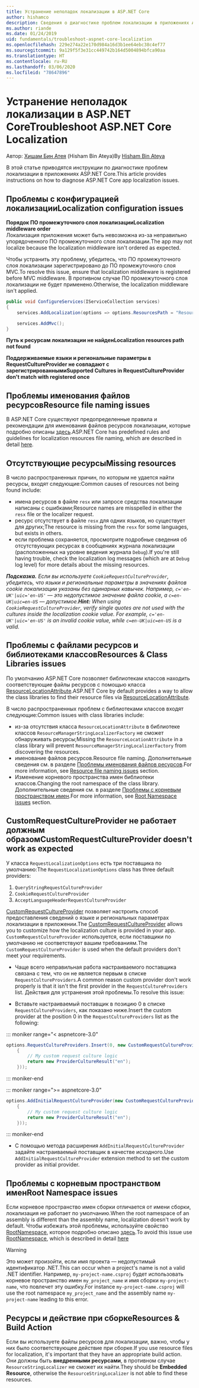 ```yaml
---
title: Устранение неполадок локализации в ASP.NET Core
author: hishamco
description: Сведения о диагностике проблем локализации в приложениях ASP.NET Core.
ms.author: riande
ms.date: 01/24/2019
uid: fundamentals/troubleshoot-aspnet-core-localization
ms.openlocfilehash: 229e274a22e170d984a16d3b1ee64ebc38c4ef77
ms.sourcegitcommit: 9a129f5f3e31cc449742b164d5004894bfca90aa
ms.translationtype: HT
ms.contentlocale: ru-RU
ms.lasthandoff: 03/06/2020
ms.locfileid: "78647896"
---
```

# <a name="troubleshoot-aspnet-core-localization"></a><span data-ttu-id="e24bc-103">Устранение неполадок локализации в ASP.NET Core</span><span class="sxs-lookup"><span data-stu-id="e24bc-103">Troubleshoot ASP.NET Core Localization</span></span>

<span data-ttu-id="e24bc-104">Автор: [Хишам Бин Атея](https://github.com/hishamco) (Hisham Bin Ateya)</span><span class="sxs-lookup"><span data-stu-id="e24bc-104">By [Hisham Bin Ateya](https://github.com/hishamco)</span></span>

<span data-ttu-id="e24bc-105">В этой статье приводятся инструкции по диагностике проблем локализации в приложениях ASP.NET Core.</span><span class="sxs-lookup"><span data-stu-id="e24bc-105">This article provides instructions on how to diagnose ASP.NET Core app localization issues.</span></span>

## <a name="localization-configuration-issues"></a><span data-ttu-id="e24bc-106">Проблемы с конфигурацией локализации</span><span class="sxs-lookup"><span data-stu-id="e24bc-106">Localization configuration issues</span></span>

<span data-ttu-id="e24bc-107">**Порядок ПО промежуточного слоя локализации**</span><span class="sxs-lookup"><span data-stu-id="e24bc-107">**Localization middleware order**</span></span>  
<span data-ttu-id="e24bc-108">Локализация приложения может быть невозможна из-за неправильно упорядоченного ПО промежуточного слоя локализации.</span><span class="sxs-lookup"><span data-stu-id="e24bc-108">The app may not localize because the localization middleware isn't ordered as expected.</span></span>

<span data-ttu-id="e24bc-109">Чтобы устранить эту проблему, убедитесь, что ПО промежуточного слоя локализации зарегистрировано до ПО промежуточного слоя MVC.</span><span class="sxs-lookup"><span data-stu-id="e24bc-109">To resolve this issue, ensure that localization middleware is registered before MVC middleware.</span></span> <span data-ttu-id="e24bc-110">В противном случае ПО промежуточного слоя локализации не будет применено.</span><span class="sxs-lookup"><span data-stu-id="e24bc-110">Otherwise, the localization middleware isn't applied.</span></span>

```csharp
public void ConfigureServices(IServiceCollection services)
{
    services.AddLocalization(options => options.ResourcesPath = "Resources");

    services.AddMvc();
}
```

<span data-ttu-id="e24bc-111">**Путь к ресурсам локализации не найден**</span><span class="sxs-lookup"><span data-stu-id="e24bc-111">**Localization resources path not found**</span></span>

<span data-ttu-id="e24bc-112">**Поддерживаемые языки и региональные параметры в RequestCultureProvider не совпадают с зарегистрированными**</span><span class="sxs-lookup"><span data-stu-id="e24bc-112">**Supported Cultures in RequestCultureProvider don't match with registered once**</span></span>  

## <a name="resource-file-naming-issues"></a><span data-ttu-id="e24bc-113">Проблемы именования файлов ресурсов</span><span class="sxs-lookup"><span data-stu-id="e24bc-113">Resource file naming issues</span></span>

<span data-ttu-id="e24bc-114">В ASP.NET Core существуют предопределенные правила и рекомендации для именования файлов ресурсов локализации, которые подробно описаны [здесь](xref:fundamentals/localization?view=aspnetcore-2.2#resource-file-naming).</span><span class="sxs-lookup"><span data-stu-id="e24bc-114">ASP.NET Core has predefined rules and guidelines for localization resources file naming, which are described in detail [here](xref:fundamentals/localization?view=aspnetcore-2.2#resource-file-naming).</span></span>

## <a name="missing-resources"></a><span data-ttu-id="e24bc-115">Отсутствующие ресурсы</span><span class="sxs-lookup"><span data-stu-id="e24bc-115">Missing resources</span></span>

<span data-ttu-id="e24bc-116">В число распространенных причин, по которым не удается найти ресурсы, входят следующие:</span><span class="sxs-lookup"><span data-stu-id="e24bc-116">Common causes of resources not being found include:</span></span>

- <span data-ttu-id="e24bc-117">имена ресурсов в файле `resx` или запросе средства локализации написаны с ошибками;</span><span class="sxs-lookup"><span data-stu-id="e24bc-117">Resource names are misspelled in either the `resx` file or the localizer request.</span></span>
- <span data-ttu-id="e24bc-118">ресурс отсутствует в файле `resx` для одних языков, но существует для других;</span><span class="sxs-lookup"><span data-stu-id="e24bc-118">The resource is missing from the `resx` for some languages, but exists in others.</span></span>
- <span data-ttu-id="e24bc-119">если проблема сохраняется, просмотрите подробные сведения об отсутствующих ресурсах в сообщениях журнала локализации (расположенных на уровне ведения журнала `Debug`).</span><span class="sxs-lookup"><span data-stu-id="e24bc-119">If you're still having trouble, check the localization log messages (which are at `Debug` log level) for more details about the missing resources.</span></span>

<span data-ttu-id="e24bc-120">_**Подсказка.** Если вы используете `CookieRequestCultureProvider`, убедитесь, что языки и региональные параметры в значениях файлов cookie локализации указаны без одинарных кавычек. Например, `c='en-UK'|uic='en-US'` — это недопустимое значение файла cookie, а `c=en-UK|uic=en-US` — допустимое._</span><span class="sxs-lookup"><span data-stu-id="e24bc-120">_**Hint:** When using `CookieRequestCultureProvider`, verify single quotes are not used with the cultures inside the localization cookie value. For example, `c='en-UK'|uic='en-US'` is an invalid cookie value, while `c=en-UK|uic=en-US` is a valid._</span></span>

## <a name="resources--class-libraries-issues"></a><span data-ttu-id="e24bc-121">Проблемы с файлами ресурсов и библиотеками классов</span><span class="sxs-lookup"><span data-stu-id="e24bc-121">Resources & Class Libraries issues</span></span>

<span data-ttu-id="e24bc-122">По умолчанию ASP.NET Core позволяет библиотекам классов находить соответствующие файлы ресурсов с помощью класса [ResourceLocationAttribute](/dotnet/api/microsoft.extensions.localization.resourcelocationattribute?view=aspnetcore-2.1).</span><span class="sxs-lookup"><span data-stu-id="e24bc-122">ASP.NET Core by default provides a way to allow the class libraries to find their resource files via [ResourceLocationAttribute](/dotnet/api/microsoft.extensions.localization.resourcelocationattribute?view=aspnetcore-2.1).</span></span>

<span data-ttu-id="e24bc-123">В число распространенных проблем с библиотеками классов входят следующие:</span><span class="sxs-lookup"><span data-stu-id="e24bc-123">Common issues with class libraries include:</span></span>
- <span data-ttu-id="e24bc-124">из-за отсутствия класса `ResourceLocationAttribute` в библиотеке классов `ResourceManagerStringLocalizerFactory` не сможет обнаруживать ресурсы;</span><span class="sxs-lookup"><span data-stu-id="e24bc-124">Missing the `ResourceLocationAttribute` in a class library will prevent `ResourceManagerStringLocalizerFactory` from discovering the resources.</span></span>
- <span data-ttu-id="e24bc-125">именование файлов ресурсов.</span><span class="sxs-lookup"><span data-stu-id="e24bc-125">Resource file naming.</span></span> <span data-ttu-id="e24bc-126">Дополнительные сведения см. в разделе [Проблемы именования файлов ресурсов](#resource-file-naming-issues).</span><span class="sxs-lookup"><span data-stu-id="e24bc-126">For more information, see [Resource file naming issues](#resource-file-naming-issues) section.</span></span>
- <span data-ttu-id="e24bc-127">Изменение корневого пространства имен библиотеки классов.</span><span class="sxs-lookup"><span data-stu-id="e24bc-127">Changing the root namespace of the class library.</span></span> <span data-ttu-id="e24bc-128">Дополнительные сведения см. в разделе [Проблемы с корневым пространством имен](#root-namespace-issues).</span><span class="sxs-lookup"><span data-stu-id="e24bc-128">For more information, see [Root Namespace issues](#root-namespace-issues) section.</span></span>

## <a name="customrequestcultureprovider-doesnt-work-as-expected"></a><span data-ttu-id="e24bc-129">CustomRequestCultureProvider не работает должным образом</span><span class="sxs-lookup"><span data-stu-id="e24bc-129">CustomRequestCultureProvider doesn't work as expected</span></span>

<span data-ttu-id="e24bc-130">У класса `RequestLocalizationOptions` есть три поставщика по умолчанию:</span><span class="sxs-lookup"><span data-stu-id="e24bc-130">The `RequestLocalizationOptions` class has three default providers:</span></span>

1. `QueryStringRequestCultureProvider`
2. `CookieRequestCultureProvider`
3. `AcceptLanguageHeaderRequestCultureProvider`

<span data-ttu-id="e24bc-131">[CustomRequestCultureProvider](/dotnet/api/microsoft.aspnetcore.localization.customrequestcultureprovider?view=aspnetcore-2.1) позволяет настроить способ предоставления сведений о языке и региональных параметрах локализации в приложении.</span><span class="sxs-lookup"><span data-stu-id="e24bc-131">The [CustomRequestCultureProvider](/dotnet/api/microsoft.aspnetcore.localization.customrequestcultureprovider?view=aspnetcore-2.1) allows you to customize how the localization culture is provided in your app.</span></span> <span data-ttu-id="e24bc-132">`CustomRequestCultureProvider` используется, если поставщики по умолчанию не соответствуют вашим требованиям.</span><span class="sxs-lookup"><span data-stu-id="e24bc-132">The `CustomRequestCultureProvider` is used when the default providers don't meet your requirements.</span></span>

- <span data-ttu-id="e24bc-133">Чаще всего неправильная работа настраиваемого поставщика связана с тем, что он не является первым в списке `RequestCultureProviders`.</span><span class="sxs-lookup"><span data-stu-id="e24bc-133">A common reason custom provider don't work properly is that it isn't the first provider in the `RequestCultureProviders` list.</span></span> <span data-ttu-id="e24bc-134">Действия для устранения этой проблемы.</span><span class="sxs-lookup"><span data-stu-id="e24bc-134">To resolve this issue:</span></span>

- <span data-ttu-id="e24bc-135">Вставьте настраиваемый поставщик в позицию 0 в списке `RequestCultureProviders`, как показано ниже.</span><span class="sxs-lookup"><span data-stu-id="e24bc-135">Insert the custom provider at the position 0 in the `RequestCultureProviders` list as the following:</span></span>

::: moniker range="< aspnetcore-3.0"
```csharp
options.RequestCultureProviders.Insert(0, new CustomRequestCultureProvider(async context =>
    {
        // My custom request culture logic
        return new ProviderCultureResult("en");
    }));
```
::: moniker-end

::: moniker range=">= aspnetcore-3.0"
```csharp
options.AddInitialRequestCultureProvider(new CustomRequestCultureProvider(async context =>
    {
        // My custom request culture logic
        return new ProviderCultureResult("en");
    }));
```
::: moniker-end

- <span data-ttu-id="e24bc-136">С помощью метода расширения `AddInitialRequestCultureProvider` задайте настраиваемый поставщик в качестве исходного.</span><span class="sxs-lookup"><span data-stu-id="e24bc-136">Use `AddInitialRequestCultureProvider` extension method to set the custom provider as initial provider.</span></span>

## <a name="root-namespace-issues"></a><span data-ttu-id="e24bc-137">Проблемы с корневым пространством имен</span><span class="sxs-lookup"><span data-stu-id="e24bc-137">Root Namespace issues</span></span>

<span data-ttu-id="e24bc-138">Если корневое пространство имен сборки отличается от имени сборки, локализация не работает по умолчанию.</span><span class="sxs-lookup"><span data-stu-id="e24bc-138">When the root namespace of an assembly is different than the assembly name, localization doesn't work by default.</span></span> <span data-ttu-id="e24bc-139">Чтобы избежать этой проблемы, используйте свойство [RootNamespace](/dotnet/api/microsoft.extensions.localization.rootnamespaceattribute?view=aspnetcore-2.1), которое подробно описано [здесь](xref:fundamentals/localization?view=aspnetcore-2.2#resource-file-naming).</span><span class="sxs-lookup"><span data-stu-id="e24bc-139">To avoid this issue use [RootNamespace](/dotnet/api/microsoft.extensions.localization.rootnamespaceattribute?view=aspnetcore-2.1), which is described in detail [here](xref:fundamentals/localization?view=aspnetcore-2.2#resource-file-naming)</span></span>

> [!WARNING]
> <span data-ttu-id="e24bc-140">Это может произойти, если имя проекта — недопустимый идентификатор .NET.</span><span class="sxs-lookup"><span data-stu-id="e24bc-140">This can occur when a project's name is not a valid .NET identifier.</span></span> <span data-ttu-id="e24bc-141">Например, `my-project-name.csproj` будет использовать корневое пространство имен `my_project_name` и имя сборки `my-project-name`, что повлечет эту ошибку.</span><span class="sxs-lookup"><span data-stu-id="e24bc-141">For instance `my-project-name.csproj` will use the root namespace `my_project_name` and the assembly name `my-project-name` leading to this error.</span></span> 

## <a name="resources--build-action"></a><span data-ttu-id="e24bc-142">Ресурсы и действие при сборке</span><span class="sxs-lookup"><span data-stu-id="e24bc-142">Resources & Build Action</span></span>

<span data-ttu-id="e24bc-143">Если вы используете файлы ресурсов для локализации, важно, чтобы у них было соответствующее действие при сборке.</span><span class="sxs-lookup"><span data-stu-id="e24bc-143">If you use resource files for localization, it's important that they have an appropriate build action.</span></span> <span data-ttu-id="e24bc-144">Они должны быть **внедренными ресурсами**, в противном случае `ResourceStringLocalizer` не сможет их найти.</span><span class="sxs-lookup"><span data-stu-id="e24bc-144">They should be **Embedded Resource**, otherwise the `ResourceStringLocalizer` is not able to find these resources.</span></span>
